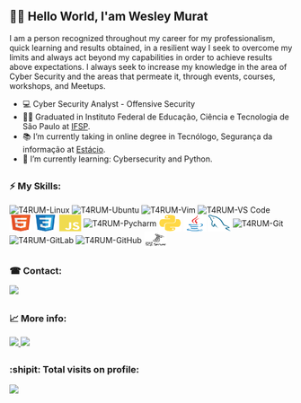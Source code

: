 ## 🏴‍☠️ Hello World, I'am Wesley Murat
I am a person recognized throughout my career for my professionalism, quick learning and results obtained, in a resilient way I seek to overcome my limits and always act beyond my capabilities in order to achieve results above expectations. I always seek to increase my knowledge in the area of Cyber Security and the areas that permeate it, through events, courses, workshops, and Meetups.

- 💻 Cyber Security Analyst - Offensive Security
- 👨‍🎓 Graduated in Instituto Federal de Educação, Ciência e Tecnologia de São Paulo at <a href="https://www.ifsp.edu.br/" target="_blank">IFSP</a>.
- 📚 I’m currently taking in online degree in Tecnólogo, Segurança da informação at <a href="https://inscricao.estacio.br/?gclid=EAIaIQobChMIzvDpqc3Z9QIVFwaRCh18igeFEAAYASAAEgJrKvD_BwE" target="_blank">Estácio</a>.
- 🌱 I’m currently learning: Cybersecurity and Python.

##

### ⚡ My Skills:
<div style="display: inline_block">
	<img align="center" alt="T4RUM-Linux" height="30" width="40" src="https://cdn.jsdelivr.net/gh/devicons/devicon/icons/linux/linux-original.svg" />
	<img align="center" alt="T4RUM-Ubuntu" height="30" width="40" src="https://cdn.jsdelivr.net/gh/devicons/devicon/icons/ubuntu/ubuntu-plain.svg" />
	<img align="center" alt="T4RUM-Vim" height="30" width="40" src="https://cdn.jsdelivr.net/gh/devicons/devicon/icons/vim/vim-original.svg" />
	<img align="center" alt="T4RUM-VS Code" height="30" width="40" src="https://cdn.jsdelivr.net/gh/devicons/devicon/icons/vscode/vscode-original.svg" />
	<img align="center" alt="T4RUM-HTML" height="30" width="40" src="https://raw.githubusercontent.com/devicons/devicon/master/icons/html5/html5-original.svg">
	<img align="center" alt="T4RUM-CSS" height="30" width="40" src="https://raw.githubusercontent.com/devicons/devicon/master/icons/css3/css3-original.svg">
	<img align="center" alt="T4RUM-JS" height="30" width="40" src="https://raw.githubusercontent.com/devicons/devicon/master/icons/javascript/javascript-plain.svg">
	<img align="center" alt="T4RUM-Pycharm" height="30" width="40" src="https://cdn.jsdelivr.net/gh/devicons/devicon/icons/pycharm/pycharm-original.svg" />
	<img align="center" alt="T4RUM-PY" height="30" width="40" src="https://raw.githubusercontent.com/devicons/devicon/master/icons/python/python-plain.svg">
	<img align="center" alt="T4RUM-Java" height="30" width="40" src="https://raw.githubusercontent.com/devicons/devicon/master/icons/java/java-original.svg">
	<img align="center" alt="T4RUM-MySQL" height="30" width="40" src="https://raw.githubusercontent.com/devicons/devicon/master/icons/mysql/mysql-original.svg">
  	<img align="center" alt="T4RUM-Git" height="30" width="40" src="https://cdn.jsdelivr.net/gh/devicons/devicon/icons/git/git-original.svg" />
	<img align="center" alt="T4RUM-GitLab" height="30" width="40" src="https://cdn.jsdelivr.net/gh/devicons/devicon/icons/gitlab/gitlab-original.svg" />
	<img align="center" alt="T4RUM-GitHub" height="30" width="40" src="https://cdn.jsdelivr.net/gh/devicons/devicon/icons/github/github-original.svg" /> 	
	<img align="center" alt="T4RUM-SQL Server" height="30" width="40" src="https://raw.githubusercontent.com/devicons/devicon/master/icons/microsoftsqlserver/microsoftsqlserver-plain-wordmark.svg">
</div>

##

### ☎ Contact:
<div> 
  <a href="https://www.linkedin.com/in/wesley-murat/" target="_blank">
    <img src="https://img.shields.io/badge/-LinkedIn-%230077B5?style=for-the-badge&logo=linkedin&logoColor=white" target="_blank">
  </a> 
</div>

##

### 📈 More info:
<div>
  <a href="https://github.com/T4RUM">
  	<img height="180em" src="https://github-readme-stats.vercel.app/api?username=T4RUM&show_icons=true&theme=chartreuse-dark&include_all_commits=true&count_private=true"/>
  	<img height="180em" src="https://github-readme-stats.vercel.app/api/top-langs/?username=T4RUM&layout=compact&langs_count=7&theme=chartreuse-dark"/>
  </a>
</div>

##
	
### :shipit: Total visits on profile:

<img alingn="center" src="https://profile-counter.glitch.me/T4RUM/count.svg" />
